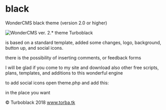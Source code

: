 # black
WonderCMS black theme
(version 2.0 or higher)

![WonderCMS ver. 2.* theme Turboblack](http://torba.tk/black.jpg)

 is based on a standard template, added some changes, logo, background, button up, and social icons.

there is the possibility of inserting comments, or feedback forms

I will be glad if you come to my site and download also other free scripts, plans, templates, and additions to this wonderful engine

to add social icons open theme.php and add this:

<!-- Add font awesome icons -->
<center>
<a href="#" class="fa fa-facebook"></a>
<a href="#" class="fa fa-twitter"></a>
<a href="#" class="fa fa-youtube"></a>
<a href="#" class="fa fa-instagram"></a>
<a href="#" class="fa fa-vk"></a>
<a href="#" class="fa fa-skype"></a>
</center>

in the place you want

© Turboblack 2018 www.torba.tk
